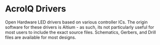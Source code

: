 # AcroIQ Drivers

Open Hardware LED drivers based on various controller ICs. The origin software for these drivers is Altium - as such, its not particularly useful for most users to include the exact source files. Schematics, Gerbers, and Drill files are available for most designs.
